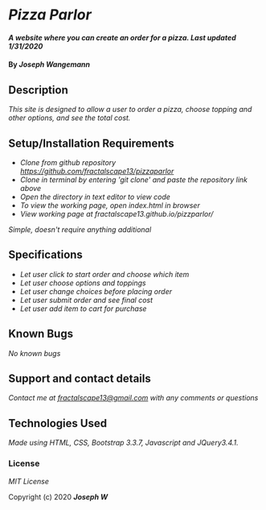 # _Pizza Parlor_

#### _A website where you can create an order for a pizza. Last updated 1/31/2020_

#### By _**Joseph Wangemann**_

## Description

_This site is designed to allow a user to order a pizza, choose topping and other options, and see the total cost._

## Setup/Installation Requirements

* _Clone from github repository https://github.com/fractalscape13/pizzaparlor_
* _Clone in terminal by entering 'git clone' and paste the repository link above_
* _Open the directory in text editor to view code_
* _To view the working page, open index.html in browser_
* _View working page at fractalscape13.github.io/pizzparlor/_

_Simple, doesn't require anything additional_

## Specifications


* _Let user click to start order and choose which item_
* _Let user choose options and toppings_
* _Let user change choices before placing order_
* _Let user submit order and see final cost_
* _Let user add item to cart for purchase_

## Known Bugs

_No known bugs_

## Support and contact details

_Contact me at fractalscape13@gmail.com with any comments or questions_

## Technologies Used

_Made using HTML, CSS, Bootstrap 3.3.7, Javascript and JQuery3.4.1._

### License

*MIT License*

Copyright (c) 2020 **_Joseph W_**